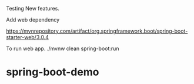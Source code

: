 Testing New features. 



Add web dependency 

https://mvnrepository.com/artifact/org.springframework.boot/spring-boot-starter-web/3.0.4

To run web app. 
./mvnw clean spring-boot:run

# spring-boot-demo
